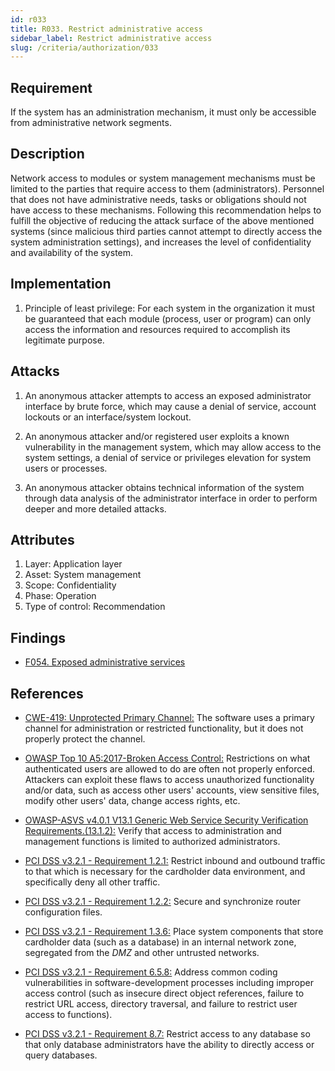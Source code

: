 ```yaml
---
id: r033
title: R033. Restrict administrative access
sidebar_label: Restrict administrative access
slug: /criteria/authorization/033
---
```


## Requirement

If the system has an administration mechanism,
it must only be accessible from administrative network segments.

## Description

Network access to modules or system management mechanisms
must be limited to the parties
that require access to them (administrators).
Personnel that does not have administrative needs, tasks or obligations
should not have access to these mechanisms.
Following this recommendation helps to fulfill the objective
of reducing the attack surface of the above mentioned systems
(since malicious third parties cannot attempt
to directly access the system administration settings),
and increases the level of confidentiality and availability of the system.

## Implementation

1. Principle of least privilege:
For each system in the organization
it must be guaranteed that each module
(process, user or program) can only access
the information and resources required
to accomplish its legitimate purpose.

## Attacks

1. An anonymous attacker attempts to access an exposed administrator
interface by brute force,
which may cause a denial of service, account lockouts or an
interface/system lockout.

2. An anonymous attacker and/or registered user
exploits a known vulnerability in the management system,
which may allow access to the system settings,
a denial of service or privileges elevation for system users or processes.

3. An anonymous attacker obtains technical information of the system
through data analysis of the administrator interface
in order to perform deeper and more detailed attacks.

## Attributes

1. Layer: Application layer
2. Asset: System management
3. Scope: Confidentiality
4. Phase: Operation
5. Type of control: Recommendation

## Findings

- [F054. Exposed administrative services](https://fluidattacks.com/products/rules/findings/054/)

## References

- [CWE-419: Unprotected Primary Channel:](https://cwe.mitre.org/data/definitions/419.html)
The software uses a primary channel for administration or restricted
functionality, but it does not properly protect the channel.

- [OWASP Top 10 A5:2017-Broken Access Control:](https://owasp.org/www-project-top-ten/OWASP_Top_Ten_2017/Top_10-2017_A5-Broken_Access_Control)
Restrictions on what authenticated users are allowed to do are often not
properly enforced.
Attackers can exploit these flaws to access unauthorized functionality and/or
data, such as access other users' accounts, view sensitive files,
modify other users' data, change access rights, etc.

- [OWASP-ASVS v4.0.1 V13.1 Generic Web Service Security Verification Requirements.(13.1.2):](https://owasp.org/www-project-application-security-verification-standard/)
Verify that access to administration and management functions is limited to
authorized administrators.

- [PCI DSS v3.2.1 - Requirement 1.2.1:](https://www.pcisecuritystandards.org/documents/PCI_DSS_v3-2-1.pdf)
Restrict inbound and outbound traffic to that which is necessary for the
cardholder data environment,
and specifically deny all other traffic.

- [PCI DSS v3.2.1 - Requirement 1.2.2:](https://www.pcisecuritystandards.org/documents/PCI_DSS_v3-2-1.pdf)
Secure and synchronize router configuration files.

- [PCI DSS v3.2.1 - Requirement 1.3.6:](https://www.pcisecuritystandards.org/documents/PCI_DSS_v3-2-1.pdf)
Place system components that store cardholder data (such as a database) in an
internal network zone,
segregated from the *DMZ* and other untrusted networks.

- [PCI DSS v3.2.1 - Requirement 6.5.8:](https://www.pcisecuritystandards.org/documents/PCI_DSS_v3-2-1.pdf)
Address common coding vulnerabilities in software-development processes
including improper access control
(such as insecure direct object references, failure to restrict URL access,
directory traversal, and failure to restrict user access to functions).

- [PCI DSS v3.2.1 - Requirement 8.7:](https://www.pcisecuritystandards.org/documents/PCI_DSS_v3-2-1.pdf)
Restrict access to any database so that only database administrators have the
ability to directly access or query databases.
